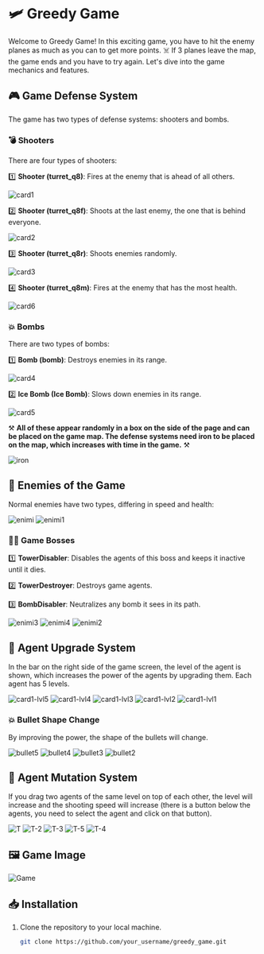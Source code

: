 # 🛩️ Greedy Game

Welcome to Greedy Game! In this exciting game, you have to hit the enemy planes as much as you can to get more points. ☠️ If 3 planes leave the map, the game ends and you have to try again. Let's dive into the game mechanics and features.

## 🎮 Game Defense System

The game has two types of defense systems: shooters and bombs.

### 💣 Shooters

There are four types of shooters:

1️⃣ **Shooter (turret_q8)**: Fires at the enemy that is ahead of all others.

![card1](https://github.com/user-attachments/assets/032ab31a-071b-414d-a6dd-cfdea21f82b4)

2️⃣ **Shooter (turret_q8f)**: Shoots at the last enemy, the one that is behind everyone.

![card2](https://github.com/user-attachments/assets/55e43697-f40b-458d-83c4-cf0a41a63094)

3️⃣ **Shooter (turret_q8r)**: Shoots enemies randomly.

![card3](https://github.com/user-attachments/assets/ad96adc7-c9e8-4069-9554-3dc39b7669b9)

4️⃣ **Shooter (turret_q8m)**: Fires at the enemy that has the most health.

![card6](https://github.com/user-attachments/assets/5c955d03-c705-49dc-be35-23aa5704d36c)

### 💥 Bombs

There are two types of bombs:

1️⃣ **Bomb (bomb)**: Destroys enemies in its range.

![card4](https://github.com/user-attachments/assets/0e252bcb-7a91-4bb8-91a9-41e2cd7cc212)

2️⃣ **Ice Bomb (Ice Bomb)**: Slows down enemies in its range.

![card5](https://github.com/user-attachments/assets/868e720a-0382-42cf-9252-a517d50190a2)

⚒️ **All of these appear randomly in a box on the side of the page and can be placed on the game map. The defense systems need iron to be placed on the map, which increases with time in the game.** ⚒️

![iron](https://github.com/user-attachments/assets/b3e835f2-a20d-4d57-a344-f7532fe222dd)

## 👾 Enemies of the Game

Normal enemies have two types, differing in speed and health:

![enimi](https://github.com/user-attachments/assets/1fe9c68f-2951-4de2-884e-0bbfa5dddcf5)
![enimi1](https://github.com/user-attachments/assets/15353182-42f9-41ec-a992-51ba5a00225c)

### 🏴‍☠️ Game Bosses

1️⃣ **TowerDisabler**: Disables the agents of this boss and keeps it inactive until it dies.

2️⃣ **TowerDestroyer**: Destroys game agents.

3️⃣ **BombDisabler**: Neutralizes any bomb it sees in its path.

![enimi3](https://github.com/user-attachments/assets/523057a2-4694-4e06-b017-fe23c5de6281)
![enimi4](https://github.com/user-attachments/assets/7cb7d7fd-5cf2-47c4-a41e-022c79c95058)
![enimi2](https://github.com/user-attachments/assets/51d350cf-20f7-4886-95e0-c5d1e3408582)

## 🔧 Agent Upgrade System

In the bar on the right side of the game screen, the level of the agent is shown, which increases the power of the agents by upgrading them. Each agent has 5 levels.

![card1-lvl5](https://github.com/user-attachments/assets/cf0f6fdd-74fa-46dd-9cd8-0f82dde176d6)
![card1-lvl4](https://github.com/user-attachments/assets/54f02f10-275a-46a7-a976-8e81626c913c)
![card1-lvl3](https://github.com/user-attachments/assets/cd071ad6-1066-48bf-bf97-1951ba14fe66)
![card1-lvl2](https://github.com/user-attachments/assets/71b558fc-1ce0-4f98-bf09-639eddddfa85)
![card1-lvl1](https://github.com/user-attachments/assets/9456d07c-28ff-43d5-85a8-867166ff4fa9)

### 💥 Bullet Shape Change

By improving the power, the shape of the bullets will change.

![bullet5](https://github.com/user-attachments/assets/00d3c6de-529f-41b8-bedd-b9d9df74c5a8)
![bullet4](https://github.com/user-attachments/assets/ba6e65ef-4be9-4562-929a-f03b470a873c)
![bullet3](https://github.com/user-attachments/assets/ecdc7ea1-0d96-4426-be32-1013793d3cdc)
![bullet2](https://github.com/user-attachments/assets/b96397fa-b5f4-425d-901d-aa372f804853)

## 🔄 Agent Mutation System

If you drag two agents of the same level on top of each other, the level will increase and the shooting speed will increase (there is a button below the agents, you need to select the agent and click on that button).

![T](https://github.com/user-attachments/assets/0dfe6766-37db-4f1f-b234-7f0462056b3a)
![T-2](https://github.com/user-attachments/assets/97dbe90f-2c50-4b51-b842-41630e9d4704)
![T-3](https://github.com/user-attachments/assets/00e22a62-5b20-4d29-bc0e-b276817688da)
![T-5](https://github.com/user-attachments/assets/2b9dd789-f33e-4e3d-8217-0ba5015c6d8d)
![T-4](https://github.com/user-attachments/assets/761fa16e-ff02-4c99-8949-ca0a01239425)

## 🖼️ Game Image

![Game](https://github.com/user-attachments/assets/1db6ec20-fab9-498d-b4c8-3648571ffdc0)

## 📥 Installation

1. Clone the repository to your local machine.
   ```sh
   git clone https://github.com/your_username/greedy_game.git
